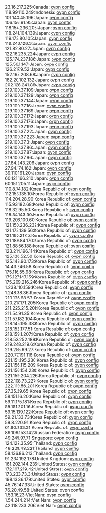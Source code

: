 23.16.217.225:Canada: [ovpn config](vpn/23_16_217_225.ovpn)  
118.99.110.249:Indonesia: [ovpn config](vpn/118_99_110_249.ovpn)  
101.143.45.196:Japan: [ovpn config](vpn/101_143_45_196.ovpn)  
106.156.91.95:Japan: [ovpn config](vpn/106_156_91_95.ovpn)  
118.154.236.205:Japan: [ovpn config](vpn/118_154_236_205.ovpn)  
118.241.104.139:Japan: [ovpn config](vpn/118_241_104_139.ovpn)  
119.173.80.105:Japan: [ovpn config](vpn/119_173_80_105.ovpn)  
119.243.128.3:Japan: [ovpn config](vpn/119_243_128_3.ovpn)  
121.82.80.27:Japan: [ovpn config](vpn/121_82_80_27.ovpn)  
122.16.235.224:Japan: [ovpn config](vpn/122_16_235_224.ovpn)  
125.174.237.186:Japan: [ovpn config](vpn/125_174_237_186.ovpn)  
125.56.1.147:Japan: [ovpn config](vpn/125_56_1_147.ovpn)  
126.217.9.52:Japan: [ovpn config](vpn/126_217_9_52.ovpn)  
152.165.208.68:Japan: [ovpn config](vpn/152_165_208_68.ovpn)  
182.20.102.132:Japan: [ovpn config](vpn/182_20_102_132.ovpn)  
202.126.241.88:Japan: [ovpn config](vpn/202_126_241_88.ovpn)  
219.100.37.109:Japan: [ovpn config](vpn/219_100_37_109.ovpn)  
219.100.37.129:Japan: [ovpn config](vpn/219_100_37_129.ovpn)  
219.100.37.144:Japan: [ovpn config](vpn/219_100_37_144.ovpn)  
219.100.37.16:Japan: [ovpn config](vpn/219_100_37_16.ovpn)  
219.100.37.169:Japan: [ovpn config](vpn/219_100_37_169.ovpn)  
219.100.37.172:Japan: [ovpn config](vpn/219_100_37_172.ovpn)  
219.100.37.176:Japan: [ovpn config](vpn/219_100_37_176.ovpn)  
219.100.37.193:Japan: [ovpn config](vpn/219_100_37_193.ovpn)  
219.100.37.22:Japan: [ovpn config](vpn/219_100_37_22.ovpn)  
219.100.37.223:Japan: [ovpn config](vpn/219_100_37_223.ovpn)  
219.100.37.3:Japan: [ovpn config](vpn/219_100_37_3.ovpn)  
219.100.37.86:Japan: [ovpn config](vpn/219_100_37_86.ovpn)  
219.100.37.87:Japan: [ovpn config](vpn/219_100_37_87.ovpn)  
219.100.37.96:Japan: [ovpn config](vpn/219_100_37_96.ovpn)  
27.84.243.206:Japan: [ovpn config](vpn/27_84_243_206.ovpn)  
27.94.174.162:Japan: [ovpn config](vpn/27_94_174_162.ovpn)  
39.110.161.20:Japan: [ovpn config](vpn/39_110_161_20.ovpn)  
60.121.166.210:Japan: [ovpn config](vpn/60_121_166_210.ovpn)  
60.151.205.11:Japan: [ovpn config](vpn/60_151_205_11.ovpn)  
110.8.74.182:Korea Republic of: [ovpn config](vpn/110_8_74_182.ovpn)  
112.153.135.10:Korea Republic of: [ovpn config](vpn/112_153_135_10.ovpn)  
114.204.28.90:Korea Republic of: [ovpn config](vpn/114_204_28_90.ovpn)  
115.93.182.68:Korea Republic of: [ovpn config](vpn/115_93_182_68.ovpn)  
118.32.95.50:Korea Republic of: [ovpn config](vpn/118_32_95_50.ovpn)  
118.34.143.50:Korea Republic of: [ovpn config](vpn/118_34_143_50.ovpn)  
119.206.100.60:Korea Republic of: [ovpn config](vpn/119_206_100_60.ovpn)  
121.150.236.232:Korea Republic of: [ovpn config](vpn/121_150_236_232.ovpn)  
121.173.139.56:Korea Republic of: [ovpn config](vpn/121_173_139_56.ovpn)  
121.185.217.5:Korea Republic of: [ovpn config](vpn/121_185_217_5.ovpn)  
121.189.84.170:Korea Republic of: [ovpn config](vpn/121_189_84_170.ovpn)  
121.88.56.188:Korea Republic of: [ovpn config](vpn/121_88_56_188.ovpn)  
123.214.196.114:Korea Republic of: [ovpn config](vpn/123_214_196_114.ovpn)  
125.130.52.59:Korea Republic of: [ovpn config](vpn/125_130_52_59.ovpn)  
125.143.90.173:Korea Republic of: [ovpn config](vpn/125_143_90_173.ovpn)  
14.43.246.58:Korea Republic of: [ovpn config](vpn/14_43_246_58.ovpn)  
175.116.55.98:Korea Republic of: [ovpn config](vpn/175_116_55_98.ovpn)  
175.127.147.159:Korea Republic of: [ovpn config](vpn/175_127_147_159.ovpn)  
175.209.216.246:Korea Republic of: [ovpn config](vpn/175_209_216_246.ovpn)  
1.238.110.159:Korea Republic of: [ovpn config](vpn/1_238_110_159.ovpn)  
1.248.38.36:Korea Republic of: [ovpn config](vpn/1_248_38_36.ovpn)  
210.126.68.53:Korea Republic of: [ovpn config](vpn/210_126_68_53.ovpn)  
210.217.171.205:Korea Republic of: [ovpn config](vpn/210_217_171_205.ovpn)  
211.226.215.201:Korea Republic of: [ovpn config](vpn/211_226_215_201.ovpn)  
211.54.91.35:Korea Republic of: [ovpn config](vpn/211_54_91_35.ovpn)  
211.57.182.104:Korea Republic of: [ovpn config](vpn/211_57_182_104.ovpn)  
218.145.195.38:Korea Republic of: [ovpn config](vpn/218_145_195_38.ovpn)  
218.152.177.51:Korea Republic of: [ovpn config](vpn/218_152_177_51.ovpn)  
218.159.1.207:Korea Republic of: [ovpn config](vpn/218_159_1_207.ovpn)  
218.53.252.189:Korea Republic of: [ovpn config](vpn/218_53_252_189.ovpn)  
219.248.219.6:Korea Republic of: [ovpn config](vpn/219_248_219_6.ovpn)  
219.255.69.27:Korea Republic of: [ovpn config](vpn/219_255_69_27.ovpn)  
220.77.191.116:Korea Republic of: [ovpn config](vpn/220_77_191_116.ovpn)  
221.151.195.230:Korea Republic of: [ovpn config](vpn/221_151_195_230.ovpn)  
221.156.115.209:Korea Republic of: [ovpn config](vpn/221_156_115_209.ovpn)  
221.156.154.230:Korea Republic of: [ovpn config](vpn/221_156_154_230.ovpn)  
221.159.204.226:Korea Republic of: [ovpn config](vpn/221_159_204_226.ovpn)  
222.108.73.227:Korea Republic of: [ovpn config](vpn/222_108_73_227.ovpn)  
222.119.56.201:Korea Republic of: [ovpn config](vpn/222_119_56_201.ovpn)  
27.35.29.65:Korea Republic of: [ovpn config](vpn/27_35_29_65.ovpn)  
58.151.16.20:Korea Republic of: [ovpn config](vpn/58_151_16_20.ovpn)  
59.11.175.181:Korea Republic of: [ovpn config](vpn/59_11_175_181.ovpn)  
59.151.201.16:Korea Republic of: [ovpn config](vpn/59_151_201_16.ovpn)  
59.15.139.122:Korea Republic of: [ovpn config](vpn/59_15_139_122.ovpn)  
59.21.133.73:Korea Republic of: [ovpn config](vpn/59_21_133_73.ovpn)  
59.8.220.91:Korea Republic of: [ovpn config](vpn/59_8_220_91.ovpn)  
61.80.233.31:Korea Republic of: [ovpn config](vpn/61_80_233_31.ovpn)  
89.109.153.142:Russian Federation: [ovpn config](vpn/89_109_153_142.ovpn)  
49.245.97.71:Singapore: [ovpn config](vpn/49_245_97_71.ovpn)  
124.122.35.95:Thailand: [ovpn config](vpn/124_122_35_95.ovpn)  
49.228.48.221:Thailand: [ovpn config](vpn/49_228_48_221.ovpn)  
58.136.86.213:Thailand: [ovpn config](vpn/58_136_86_213.ovpn)  
91.234.192.178:United Kingdom: [ovpn config](vpn/91_234_192_178.ovpn)  
161.202.144.236:United States: [ovpn config](vpn/161_202_144_236.ovpn)  
172.107.219.42:United States: [ovpn config](vpn/172_107_219_42.ovpn)  
173.233.73.3:United States: [ovpn config](vpn/173_233_73_3.ovpn)  
198.13.36.179:United States: [ovpn config](vpn/198_13_36_179.ovpn)  
45.76.147.33:United States: [ovpn config](vpn/45_76_147_33.ovpn)  
76.20.49.58:United States: [ovpn config](vpn/76_20_49_58.ovpn)  
1.53.16.23:Viet Nam: [ovpn config](vpn/1_53_16_23.ovpn)  
1.54.244.214:Viet Nam: [ovpn config](vpn/1_54_244_214.ovpn)  
42.118.233.206:Viet Nam: [ovpn config](vpn/42_118_233_206.ovpn)  
